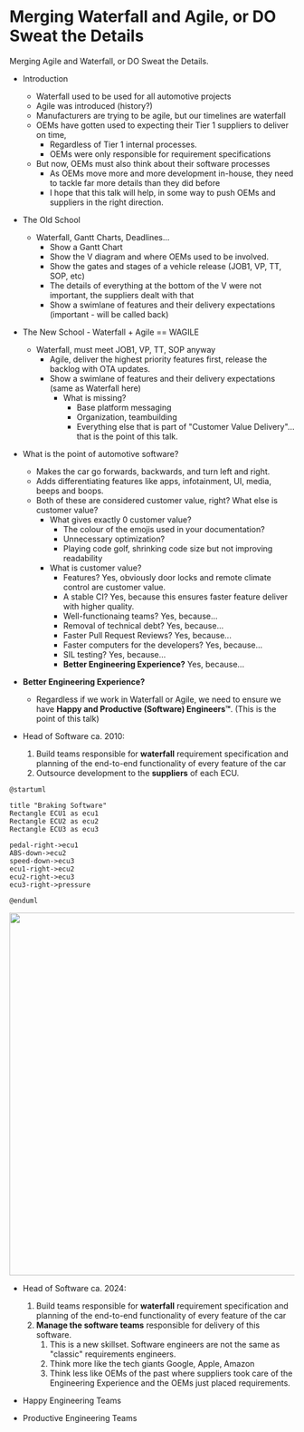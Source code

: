 # Merging Waterfall and Agile, or DO Sweat the Details

Merging Agile and Waterfall, or DO Sweat the Details.

- Introduction

  - Waterfall used to be used for all automotive projects
  - Agile was introduced (history?)
  - Manufacturers are trying to be agile, but our timelines are waterfall
  - OEMs have gotten used to expecting their Tier 1 suppliers to deliver on time,
    - Regardless of Tier 1 internal processes.
    - OEMs were only responsible for requirement specifications
  - But now, OEMs must also think about their software processes
    - As OEMs move more and more development in-house, they need to tackle far more details than they did before
    - I hope that this talk will help, in some way to push OEMs and suppliers in the right direction.

- The Old School

  - Waterfall, Gantt Charts, Deadlines...
    - Show a Gantt Chart
    - Show the V diagram and where OEMs used to be involved.
    - Show the gates and stages of a vehicle release (JOB1, VP, TT, SOP, etc)
    - The details of everything at the bottom of the V were not important, the suppliers dealt with that
    - Show a swimlane of features and their delivery expectations (important - will be called back)

- The New School - Waterfall + Agile == WAGILE

  - Waterfall, must meet JOB1, VP, TT, SOP anyway
    - Agile, deliver the highest priority features first, release the backlog with OTA updates.
    - Show a swimlane of features and their delivery expectations (same as Waterfall here)
      - What is missing?
        - Base platform messaging
        - Organization, teambuilding
        - Everything else that is part of "Customer Value Delivery"... that is the point of this talk.

- What is the point of automotive software?
  - Makes the car go forwards, backwards, and turn left and right.
  - Adds differentiating features like apps, infotainment, UI, media, beeps and boops.
  - Both of these are considered customer value, right? What else is customer value?    
    - What gives exactly 0 customer value?
      - The colour of the emojis used in your documentation?
      - Unnecessary optimization?
      - Playing code golf, shrinking code size but not improving readability      
    - What is customer value?
      - Features? Yes, obviously door locks and remote climate control are customer value.
      - A stable CI? Yes, because this ensures faster feature deliver with higher quality.
      - Well-functionaing teams? Yes, because...
      - Removal of technical debt? Yes, because...
      - Faster Pull Request Reviews? Yes, because...
      - Faster computers for the developers? Yes, because...
      - SIL testing? Yes, because...
      - **Better Engineering Experience?** Yes, because...

- **Better Engineering Experience?**
  - Regardless if we work in Waterfall or Agile, we need to ensure we have **Happy and Productive (Software) Engineers™️**. (This is the point of this talk)
- Head of Software ca. 2010: 
  1. Build teams responsible for **waterfall** requirement specification and planning of the end-to-end functionality of every feature of the car
  1. Outsource development to the **suppliers** of each ECU.

```plantuml
@startuml

title "Braking Software"
Rectangle ECU1 as ecu1
Rectangle ECU2 as ecu2
Rectangle ECU3 as ecu3

pedal-right->ecu1
ABS-down->ecu2
speed-down->ecu3
ecu1-right->ecu2
ecu2-right->ecu3
ecu3-right->pressure

@enduml
```

<img src="./suppliers.png" width="640">

- Head of Software ca. 2024: 
  1. Build teams responsible for **waterfall** requirement specification and planning of the end-to-end functionality of every feature of the car
  1. **Manage the software teams** responsible for delivery of this software.
      1. This is a new skillset. Software engineers are not the same as "classic" requirements engineers.      
        1. Think more like the tech giants Google, Apple, Amazon
        1. Think less like OEMs of the past where suppliers took care of the Engineering Experience and the OEMs just placed requirements.


- Happy Engineering Teams


- Productive Engineering Teams
